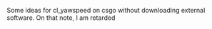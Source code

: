 Some ideas for cl_yawspeed on csgo without downloading external software. On that note, I am retarded
